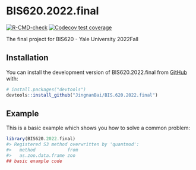 
<!-- README.md is generated from README.Rmd. Please edit that file -->

# BIS620.2022.final

<!-- badges: start -->

[![R-CMD-check](https://github.com/JingnanBai/BIS.620.2022.final/actions/workflows/R-CMD-check.yaml/badge.svg)](https://github.com/JingnanBai/BIS.620.2022.final/actions/workflows/R-CMD-check.yaml)
[![Codecov test
coverage](https://codecov.io/gh/JingnanBai/BIS.620.2022.final/branch/master/graph/badge.svg)](https://app.codecov.io/gh/JingnanBai/BIS.620.2022.final?branch=master)
<!-- badges: end -->

The final project for BIS620 - Yale University 2022Fall

## Installation

You can install the development version of BIS620.2022.final from
[GitHub](https://github.com/) with:

``` r
# install.packages("devtools")
devtools::install_github("JingnanBai/BIS.620.2022.final")
```

## Example

This is a basic example which shows you how to solve a common problem:

``` r
library(BIS620.2022.final)
#> Registered S3 method overwritten by 'quantmod':
#>   method            from
#>   as.zoo.data.frame zoo
## basic example code
```
